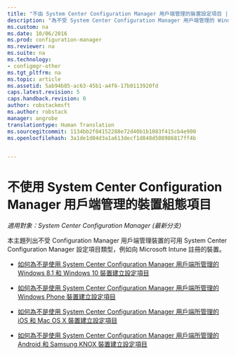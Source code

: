```yaml
---
title: "不由 System Center Configuration Manager 用戶端管理的裝置設定項目 | System Center Configuration Manager"
description: "為不受 System Center Configuration Manager 用戶端管理的 Windows、Mac 和其他裝置建立設定項目。"
ms.custom: na
ms.date: 10/06/2016
ms.prod: configuration-manager
ms.reviewer: na
ms.suite: na
ms.technology:
- configmgr-other
ms.tgt_pltfrm: na
ms.topic: article
ms.assetid: 5ab94b85-ac63-45b1-a4f6-17b0113920fd
caps.latest.revision: 5
caps.handback.revision: 0
author: robstackmsft
ms.author: robstack
manager: angrobe
translationtype: Human Translation
ms.sourcegitcommit: 1134bb2f04152288e72d40b1b1083f415cb4e900
ms.openlocfilehash: 3a1de1d04d3a1a613decf1d848d508986817ff4b


---
```

# <a name="configuration-items-for-devices-managed-without-the-system-center-configuration-manager-client"></a>不使用 System Center Configuration Manager 用戶端管理的裝置組態項目

*適用對象：System Center Configuration Manager (最新分支)*

本主題列出不受 Configuration Manager 用戶端管理裝置的可用 System Center Configuration Manager 設定項目類型，例如向 Microsoft Intune 註冊的裝置。  

-   [如何為不是使用 System Center Configuration Manager 用戶端所管理的 Windows 8.1 和 Windows 10 裝置建立設定項目](../../compliance/deploy-use/create-configuration-items-for-windows-8.1-and-windows-10-devices-managed-without-the-client.md)  

-   [如何為不是使用 System Center Configuration Manager 用戶端所管理的 Windows Phone 裝置建立設定項目](../../compliance/deploy-use/create-configuration-items-for-windows-phone-devices-managed-without-the-client.md)  

-   [如何為不是使用 System Center Configuration Manager 用戶端所管理的 iOS 和 Mac OS X 裝置建立設定項目](../../compliance/deploy-use/create-configuration-items-for-ios-and-mac-os-x-devices-managed-without-the-client.md)  

-   [如何為不是使用 System Center Configuration Manager 用戶端所管理的 Android 和 Samsung KNOX 裝置建立設定項目](../../compliance/deploy-use/create-configuration-items-for-android-and-samsung-knox-devices-managed-without-the-client.md)  



<!--HONumber=Nov16_HO1-->


